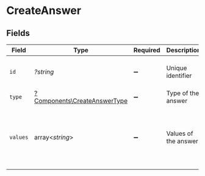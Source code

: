 # CreateAnswer


## Fields

| Field                                                                       | Type                                                                        | Required                                                                    | Description                                                                 | Example                                                                     |
| --------------------------------------------------------------------------- | --------------------------------------------------------------------------- | --------------------------------------------------------------------------- | --------------------------------------------------------------------------- | --------------------------------------------------------------------------- |
| `id`                                                                        | *?string*                                                                   | :heavy_minus_sign:                                                          | Unique identifier                                                           | 8187e5da-dc77-475e-9949-af0f1fa4e4e3                                        |
| `type`                                                                      | [?Components\CreateAnswerType](../../Models/Components/CreateAnswerType.md) | :heavy_minus_sign:                                                          | Type of the answer                                                          |                                                                             |
| `values`                                                                    | array<*string*>                                                             | :heavy_minus_sign:                                                          | Values of the answer                                                        | [<br/>"Yes",<br/>"No Travel",<br/>"It sounds pretty cool.",<br/>"Excel",<br/>"Power Point"<br/>] |